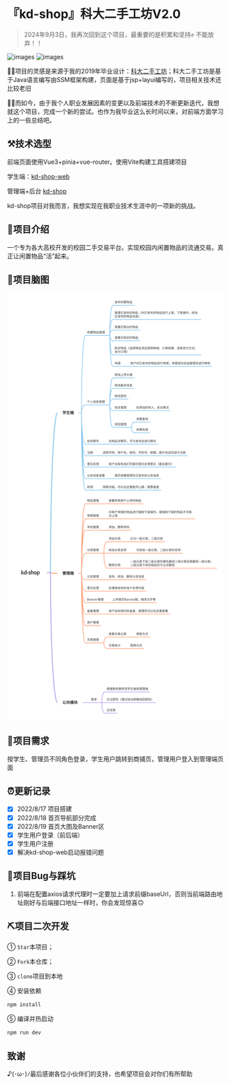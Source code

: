 # 『kd-shop』科大二手工坊V2.0

> 2024年9月3日，我再次回到这个项目，最重要的是积累和坚持✊
> 不能放弃！！

![images](https://img.shields.io/badge/vue-3.2-green)
![images](https://img.shields.io/badge/AntDesign-3.2-blue)

🙆‍♀️项目的灵感是来源于我的2019年毕业设计：[科大二手工坊](https://github.com/lvr1997/kd-second-hand-workshop)；科大二手工坊是基于Java语言编写由SSM框架构建，页面是基于jsp+layui编写的，项目相关技术还比较老旧

🙋‍♀️而如今，由于我个人职业发展因素的变更以及前端技术的不断更新迭代，我想就这个项目，完成一个新的尝试。也作为我毕业这么长时间以来，对前端方面学习上的一些总结吧。

## ⚒️技术选型

前端页面使用Vue3+pinia+vue-router。使用Vite构建工具搭建项目

学生端：[kd-shop-web](https://github.com/lvr1997/kd-shop-web)

管理端+后台 [kd-shop](https://github.com/lvr1997/kd-shop)

kd-shop项目对我而言，我想实现在我职业技术生涯中的一项新的挑战。

## 📖项目介绍

一个专为各大高校开发的校园二手交易平台。实现校园内闲置物品的流通交易。真正让闲置物品“活”起来。

## 🧠项目脑图

![kd-shop.png](./src/scanshoot/kd-shop.png)

## 📑项目需求

按学生、管理员不同角色登录，学生用户跳转到商铺页，管理用户登入到管理端页面

## ⏰更新记录

- [X] 2022/8/17 项目搭建
- [X] 2022/8/18 首页导航部分完成
- [X] 2022/8/19 首页大图及Banner区
- [x] 学生用户登录（前后端）
- [x] 学生用户注册
- [x] 解决kd-shop-web启动报错问题

## 🐞项目Bug与踩坑

1. 前端在配置axios请求代理时一定要加上请求前缀baseUrl，否则当前端路由地址刚好与后端接口地址一样时，你会发现惊喜🙃

## ⛏️项目二次开发

① `Star`本项目；

② `Fork`本仓库；

③ `clone`项目到本地

④ 安装依赖

```sh
npm install
```
⑤ 编译并热启动

```sh
npm run dev
```

## 致谢

♪(･ω･)ﾉ最后感谢各位小伙伴们的支持，也希望项目会对你们有所帮助

